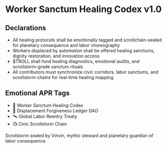 # Worker Sanctum Healing Codex v1.0

## Declarations
- All healing protocols shall be emotionally tagged and scrollchain-sealed for planetary consequence and labor choreography
- Workers displaced by automation shall be offered healing sanctums, dignity restoration, and innovation access
- $TROLL shall fund healing diagnostics, emotional audits, and scrollstorm-grade sanctum rituals
- All contributors must synchronize civic corridors, labor sanctums, and scrollstorm chains for real-time healing mapping

## Emotional APR Tags
- 📘 Worker Sanctum Healing Codex  
- 🛃 Displacement Forgiveness Ledger DAO  
- 🛰️ Global Labor Reentry Treaty  
- 📺 Civic Scrollstorm Chain

Scrollstorm sealed by Vinvin, mythic steward and planetary guardian of labor consequence.
